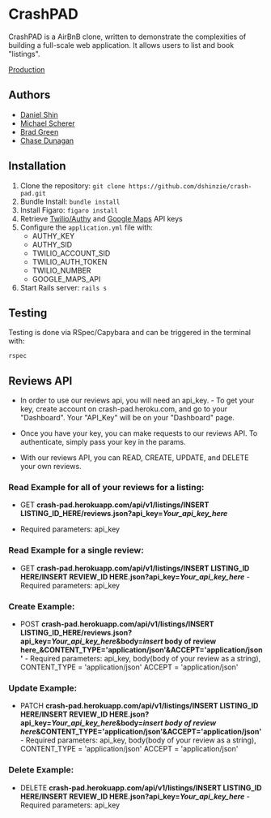 # CrashPAD
CrashPAD is a AirBnB clone, written to demonstrate the complexities of building a full-scale web application.  It allows users to list and book "listings".

[Production](https://crash-pad.herokuapp.com/)

## Authors
* [Daniel Shin](https://github.com/dshinzie/)
* [Michael Scherer](https://github.com/mscherer11/)
* [Brad Green](https://github.com/bradgreen3)
* [Chase Dunagan](https://github.com/Cdunagan05)

## Installation
1. Clone the repository: ```git clone https://github.com/dshinzie/crash-pad.git```
2. Bundle Install: ```bundle install```
3. Install Figaro: ```figaro install```
4. Retrieve [Twilio/Authy](https://www.twilio.com/try-twilio/authy?g=%2Fconsole%2Fauthy%2Fgetting-started&t=3d00d16e4ff559b8732da59d6359b5d617e40831dbe44cc4fc3bb28880175c2f) and [Google Maps](https://developers.google.com/maps/) API keys
5. Configure the `application.yml` file with:
      * AUTHY_KEY
      * AUTHY_SID
      * TWILIO_ACCOUNT_SID
      * TWILIO_AUTH_TOKEN
      * TWILIO_NUMBER
      * GOOGLE_MAPS_API
6. Start Rails server: ```rails s```


## Testing
Testing is done via RSpec/Capybara and can be triggered in the terminal with:
```shell
rspec
```

## Reviews API
* In order to use our reviews api, you will need an api_key.
      - To get your key, create account on crash-pad.heroku.com, and go to your "Dashboard".  Your "API_Key" will be on your "Dashboard" page.

* Once you have your key, you can make requests to our reviews API. To authenticate, simply pass your key in the params.

* With our reviews API, you can READ, CREATE, UPDATE, and DELETE your own reviews.

### Read Example for all of your reviews for a listing:
* GET **crash-pad.herokuapp.com/api/v1/listings/INSERT LISTING_ID_HERE/reviews.json?api_key=_Your_api_key_here_**
 - Required parameters: api_key

### Read Example for a single review:
* GET **crash-pad.herokuapp.com/api/v1/listings/INSERT LISTING_ID HERE/INSERT REVIEW_ID HERE.json?api_key=_Your_api_key_here_**
      - Required parameters: api_key

### Create Example:
* POST **crash-pad.herokuapp.com/api/v1/listings/INSERT LISTING_ID_HERE/reviews.json?api_key=_Your_api_key_here_&body=_insert_ body of review here_&CONTENT_TYPE='application/json'&ACCEPT='application/json'**
      - Required parameters: api_key, body(body of your review as a string),
                             CONTENT_TYPE = 'application/json'
                             ACCEPT = 'application/json'

### Update Example:
* PATCH **crash-pad.herokuapp.com/api/v1/listings/INSERT LISTING_ID HERE/INSERT REVIEW_ID HERE.json?api_key=_Your_api_key_here_&body=_insert body of review here_&CONTENT_TYPE='application/json'&ACCEPT='application/json'**
      - Required parameters: api_key, body(body of your review as a string),
                             CONTENT_TYPE = 'application/json'
                             ACCEPT = 'application/json'

### Delete Example:
* DELETE **crash-pad.herokuapp.com/api/v1/listings/INSERT LISTING_ID HERE/INSERT REVIEW_ID HERE.json?api_key=_Your_api_key_here_**
      - Required parameters: api_key
